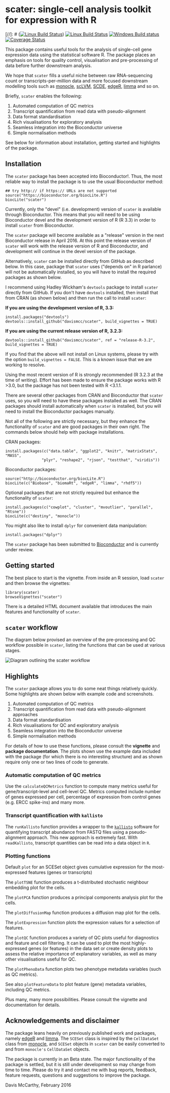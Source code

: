 # scater: single-cell analysis toolkit for expression with R

[//]: # ([![Linux Build Status](https://travis-ci.org/davismcc/scater.svg?branch=master)](https://travis-ci.org/davismcc/scater))
[![Linux Build Status](https://semaphoreci.com/api/v1/davismcc/scater/branches/master/badge.svg)](https://semaphoreci.com/davismcc/scater)
[![Windows Build status](https://ci.appveyor.com/api/projects/status/github/davismcc/scater?svg=true)](https://ci.appveyor.com/project/davismcc/scater)
[![Coverage Status](https://img.shields.io/codecov/c/github/davismcc/scater/master.svg)](https://codecov.io/github/davismcc/scater?branch=master)

This package contains useful tools for the analysis of single-cell
gene expression data using the statistical software R. The package places an
emphasis on tools for quality control, visualisation and pre-processing of data
before further downstream analysis.

We hope that `scater` fills a useful niche between raw RNA-sequencing
count or transcripts-per-million data and more focused downstream
modelling tools such as
[monocle](http://www.bioconductor.org/packages/release/bioc/html/monocle.html),
[scLVM](http://github.com/PMBio/scLVM),
[SCDE](http://pklab.med.harvard.edu/scde/index.html),
[edgeR](http://www.bioconductor.org/packages/release/bioc/html/edgeR.html),
[limma](http://www.bioconductor.org/packages/release/bioc/html/limma.html)
and so on.

Briefly, `scater` enables the following:

1. Automated computation of QC metrics
1. Transcript quantification from read data with pseudo-alignment
2. Data format standardisation
3. Rich visualisations for exploratory analysis
4. Seamless integration into the Bioconductor universe
5. Simple normalisation methods

See below for information about installation, getting started and highlights of the package.

## Installation
The `scater` package has been accepted into Bioconductor!.
Thus, the most reliable way to install the package is to use the usual
Bioconductor method:

```{R}
## try http:// if https:// URLs are not supported
source("https://bioconductor.org/biocLite.R")
biocLite("scater")
```

Currently, only the "devel" (i.e. development) version of `scater` is
available through Bioconductor. This means that you will need to be
using Bioconductor devel and the development version of R (R 3.3) in
order to install `scater` from Bioconductor.

The `scater` package will become available as a "release" version in
the next Bioconductor release in April 2016. At this point the release
version of `scater` will work with the release version of R and
Bioconductor, and development will continue in the devel version of
the package.

Alternatively, `scater` can be installed directly from GitHub as
described below. In this case, package that `scater` uses ("depends
on" in R parlance) will not be automatically installed, so you will
have to install the required packages as shown below.

I recommend using Hadley Wickham's `devtools` package to install
`scater` directly from GitHub. If you don't have `devtools` installed,
then install that from CRAN (as shown below) and then run the call to
install `scater`:

**If you are using the development version of R, 3.3:**
```{r}
install.packages("devtools")
devtools::install_github("davismcc/scater", build_vignettes = TRUE)
```

**If you are using the current release version of R, 3.2.3:**
```{r}
devtools::install_github("davismcc/scater", ref = "release-R-3.2", build_vignettes = TRUE)
```

If you find that the above will not install on Linux systems, please
try with the option `build_vignettes = FALSE`. This is a known issue
that we are working to resolve.

Using the most recent version of R is strongly recommended (R 3.2.3 at the time
of writing). Effort has been made to ensure the package works with R >3.0, but
the package has not been tested with R <3.1.1.

There are several other packages from CRAN and Bioconductor that `scater` uses,
so you will need to have these packages installed as well. The CRAN packages
should install automatically when `scater` is installed, but you will need to
install the Bioconductor packages manually.

Not all of the following are strictly necessary, but they enhance the
functionality of `scater` and are good packages in their own right. The commands
below should help with package installations.

CRAN packages:

```{r}
install.packages(c("data.table", "ggplot2", "knitr", "matrixStats", "MASS",
                "plyr", "reshape2", "rjson", "testthat", "viridis"))
```

Bioconductor packages:

```{r}
source("http://bioconductor.org/biocLite.R")
biocLite(c("Biobase", "biomaRt", "edgeR", "limma", "rhdf5"))
```

Optional packages that are not strictly required but enhance the functionality of `scater`:

```{r}
install.packages(c("cowplot", "cluster", "mvoutlier", "parallel", "Rtsne"))
biocLite(c("destiny", "monocle"))
```

You might also like to install `dplyr` for convenient data manipulation:

```{r}
install.packages("dplyr")
```

The `scater` package has been submitted to
[Bioconductor](http://bioconductor.org/) and is currently under review.


## Getting started

<!---
The best place to start is the [vignette](http://htmlpreview.github.io/?http://github.com/davismcc/scater/blob/master/vignettes/vignette.html).
-->

The best place to start is the vignette. From inside an R session, load `scater`
and then browse the vignettes:

```{r}
library(scater)
browseVignettes("scater")
```

There is a detailed HTML document available that introduces the main features
and functionality of `scater`.

## `scater` workflow

The diagram below provised an overview of the pre-processing and QC workflow possible in `scater`, listing the functions that can be used at various stages.

![Diagram outlining the scater workflow](inst/scater_qc_workflow.png)


## Highlights

The `scater` package allows you to do some neat things relatively quickly. Some highlights are shown below with example code and screenshots.

1. Automated computation of QC metrics
1. Transcript quantification from read data with pseudo-alignment approaches
2. Data format standardisation
3. Rich visualisations for QC and exploratory analysis
4. Seamless integration into the Bioconductor universe
5. Simple normalisation methods

For details of how to use these functions, please consult the **vignette** and **package documentation**.  The plots shown use the example data included with the package (for which there is no interesting structure) and as shown require only one or two lines of code to generate.

### Automatic computation of QC metrics

Use the `calculateQCMetrics` function to compute many metrics useful for gene/transcript-level and cell-level QC. Metrics computed include number of genes expressed per cell, percentage of expression from control genes (e.g. ERCC spike-ins) and many more.

### Transcript quantification with `kallisto`

The `runKallisto` function provides a wrapper to the [`kallisto`](http://pachterlab.github.io/kallisto) software for quantifying transcript abundance from FASTQ files using a pseudo-alignment approach. This new approach is extremely fast. With `readKallisto`, transcript quantities can be read into a data object in `R`.

### Plotting functions

Default `plot` for an SCESet object gives cumulative expression for the
most-expressed features (genes or transcripts)

The `plotTSNE` function produces a t-distributed stochastic neighbour embedding
plot for the cells.

The `plotPCA` function produces a principal components analysis plot for the
cells.

The `plotDiffusionMap` function produces a diffusion map plot for the cells.

The `plotExpression` function plots the expression values for a selection of
features.

The `plotQC` function produces a variety of QC plots useful for diagnostics and
feature and cell filtering. It can be used to plot the most highly-expressed
genes (or features) in the data set or create density plots to assess the
relative importance of explanatory variables, as well as many other
visualisations useful for QC.

The `plotPhenoData` function plots two phenotype metadata variables (such as QC
metrics).

See also `plotFeatureData` to plot feature (gene) metadata variables, including QC metrics.

Plus many, many more possibilities. Please consult the vignette and documentation for details.

## Acknowledgements and disclaimer

The package leans heavily on previously published work and packages, namely
[edgeR](http://bioconductor.org/packages/release/bioc/html/edgeR.html) and
[limma](http://bioconductor.org/packages/release/bioc/html/limma.html). The
`SCESet` class is inspired by the `CellDataSet` class from [monocle](http://www.bioconductor.org/packages/release/bioc/html/monocle.html),
and `SCESet` objects in `scater` can be easily converted to and from `monocle's`
`CellDataSet` objects.


<!---
It also uses and extends code for an approximate rank-product test by [Heskes et al (2014)](http://dx.doi.org/10.1186/s12859-014-0367-1).
-->


The package is currently in an Beta state. The major functionality of the
package is settled, but it is still under development so may change from time
to time. Please do try it and contact me with bug reports, feedback, feature
requests, questions and suggestions to improve the package.

Davis McCarthy, February 2016
